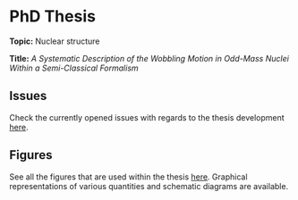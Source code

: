 # PhD Thesis

**Topic:** Nuclear structure

**Title:** *A Systematic Description of the Wobbling Motion in Odd-Mass Nuclei Within a Semi-Classical Formalism*

## Issues

Check the currently opened issues with regards to the thesis development [here](https://github.com/basavyr/phdthesis/issues).

## Figures

See all the figures that are used within the thesis [here](https://github.com/basavyr/phdthesis/tree/main/Chapters/Figures). Graphical representations of various quantities and schematic diagrams are available.